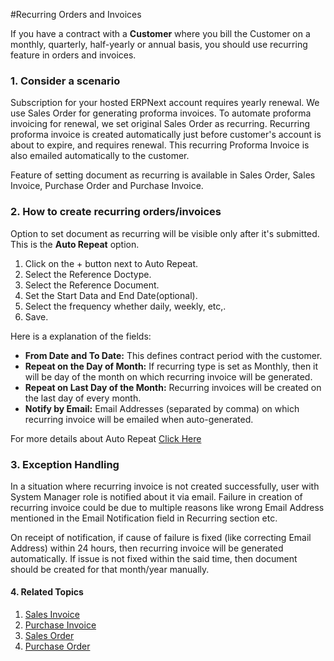 <!-- add-breadcrumbs -->
#Recurring Orders and Invoices

If you have a contract with a **Customer** where you bill the Customer on a monthly, quarterly, half-yearly or annual basis, you should use recurring feature in orders and invoices.

### 1. Consider a scenario

Subscription for your hosted ERPNext account requires yearly renewal. We use Sales Order for generating proforma invoices. To automate proforma invoicing for renewal, we set original Sales Order as recurring. Recurring proforma invoice is created automatically just before customer's account is about to expire, and requires renewal. This recurring Proforma Invoice is also emailed automatically to the customer.

Feature of setting document as recurring is available in Sales Order, Sales Invoice, Purchase Order and Purchase Invoice.

### 2. How to create recurring orders/invoices
Option to set document as recurring will be visible only after it's submitted. This is the **Auto Repeat** option.

1. Click on the + button next to Auto Repeat.
1. Select the Reference Doctype.
1. Select the Reference Document.
1. Set the Start Data and End Date(optional).
1. Select the frequency whether daily, weekly, etc,.
1. Save.

Here is a explanation of the fields:

* **From Date and To Date:** This defines contract period with the customer.
* **Repeat on the Day of Month:** If recurring type is set as Monthly, then it will be day of the month on which recurring invoice will be generated.
* **Repeat on Last Day of the Month:** Recurring invoices will be created on the last day of every month.
* **Notify by Email:** Email Addresses (separated by comma) on which recurring invoice will be emailed when auto-generated.

For more details about Auto Repeat [Click Here](/docs/user/manual/en/setting-up/automation/auto-repeat)

### 3. Exception Handling

In a situation where recurring invoice is not created successfully, user with System Manager role is notified about it via email. Failure in creation of recurring invoice could be due to multiple reasons like wrong Email Address mentioned in the Email Notification field in Recurring section etc.

On receipt of notification, if cause of failure is fixed (like correcting Email Address) within 24 hours, then recurring invoice will be generated automatically. If issue is not fixed within the said time, then document should be created for that month/year manually.

#### 4. Related Topics
1. [Sales Invoice](/docs/user/manual/en/accounts/sales-invoice)
1. [Purchase Invoice](/docs/user/manual/en/accounts/purchase-invoice)
1. [Sales Order](/docs/user/manual/en/selling/sales-order)
1. [Purchase Order](/docs/user/manual/en/buying/purchase-order)
